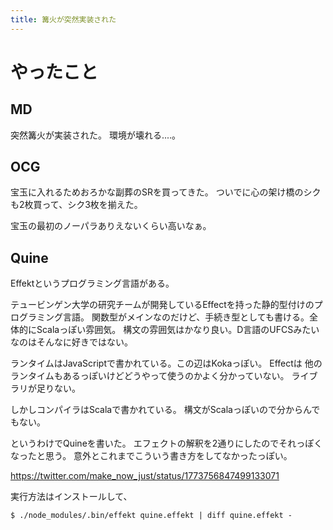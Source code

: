 ```yaml
---
title: 篝火が突然実装された
---
```


# やったこと

## MD

突然篝火が実装された。
環境が壊れる‥‥。

## OCG

宝玉に入れるためおろかな副葬のSRを買ってきた。
ついでに心の架け橋のシクも2枚買って、シク3枚を揃えた。

宝玉の最初のノーパラありえないくらい高いなぁ。

## Quine

Effektというプログラミング言語がある。

テュービンゲン大学の研究チームが開発しているEffectを持った静的型付けのプログラミング言語。
関数型がメインなのだけど、手続き型としても書ける。全体的にScalaっぽい雰囲気。
構文の雰囲気はかなり良い。D言語のUFCSみたいなのはそんなに好きではない。

ランタイムはJavaScriptで書かれている。この辺はKokaっぽい。
Effectは
他のランタイムもあるっぽいけどどうやって使うのかよく分かっていない。
ライブラリが足りない。

しかしコンパイラはScalaで書かれている。
構文がScalaっぽいので分からんでもない。

というわけでQuineを書いた。
エフェクトの解釈を2通りにしたのでそれっぽくなったと思う。
意外とこれまでこういう書き方をしてなかったっぽい。

<https://twitter.com/make_now_just/status/1773756847499133071>

実行方法はインストールして、

```console
$ ./node_modules/.bin/effekt quine.effekt | diff quine.effekt -
```
